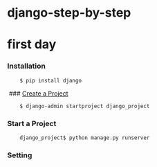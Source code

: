 # django-step-by-step

# first day
  ### Installation      
        $ pip install django
  ### [Create a Project](https://overiq.com/django/1.10/creating-django-project/)
  
        $ django-admin startproject django_project
        
  ### Start a Project
        django_project$ python manage.py runserver
  ### Setting
  
